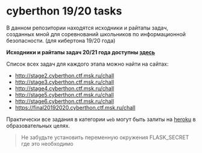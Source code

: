 # cyberthon 19/20 tasks

В данном репозитории находятся исходники и райтапы задач, созданных мной для соревнований школьников по информационной безопасности.
(для кибертона 19/20 года)

**Исходники и райтапы задач 20/21 года доступны [здесь](https://github.com/leshark/cyberthon_tasks/tree/cyberthon_20/21_tasks)**

Список всех задач для каждого этапа можно найти на сайтах:
* http://stage2.cyberthon.ctf.msk.ru/chall
* http://stage3.cyberthon.ctf.msk.ru/chall
* http://stage4.cyberthon.ctf.msk.ru/chall
* http://stage5.cyberthon.ctf.msk.ru/chall
* http://stage6.cyberthon.ctf.msk.ru/chall
* https://final20192020.cyberthon.ctf.msk.ru/chall

Практически все задания в категории `web` могут быть залиты на [heroku](https://www.heroku.com/) в образовательных целях.
> Не забудьте установить переменную окружения FLASK_SECRET где это необходимо 
